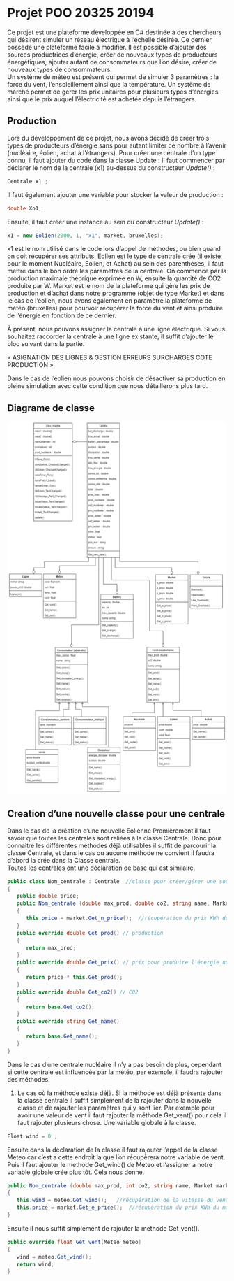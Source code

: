 # Projet POO 20325 20194

Ce projet est une plateforme développée en C# destinée à des chercheurs qui désirent simuler un réseau électrique à l’échelle désirée.
Ce dernier possède une plateforme facile à modifier. 
Il est possible d’ajouter des sources productrices d’énergie, créer de nouveaux types de producteurs énergétiques, ajouter autant de consommateurs que l’on désire, créer de nouveaux types de consommateurs.  
Un système de météo est présent qui permet de simuler 3 paramètres : la force du vent, l’ensoleillement ainsi que la température. 
Un système de marché permet de gérer les prix unitaires pour plusieurs types d’énergies ainsi que le prix auquel l’électricité est achetée depuis l’étrangers.

## Production

Lors du développement de ce projet, nous avons décidé de créer trois types de producteurs d’énergie sans pour autant limiter ce nombre à l’avenir (nucléaire, éolien, achat à l’étrangers).
Pour créer une centrale d’un type connu, il faut ajouter du code dans la classe Update :
Il faut commencer par déclarer le nom de la centrale (x1) au-dessus du constructeur *Update()* :
```csharp
Centrale x1 ;
```
Il faut également ajouter une variable pour stocker la valeur de production :
```csharp
double Xo1;
```
Ensuite, il faut créer une instance au sein du constructeur *Update()* :
```csharp
x1 = new Eolien(2000, 1, "x1", market, bruxelles);
```
x1 est le nom utilisé dans le code lors d’appel de méthodes, ou bien quand on doit récupérer ses attributs. Eolien est le type de centrale crée (il existe pour le moment Nucléaire, Eolien, et Achat) au sein des parenthèses, il faut mettre dans le bon ordre les paramètres de la centrale. On commence par la production maximale théorique exprimée en W, ensuite la quantité de CO2 produite par W. Market est le nom de la plateforme qui gère les prix de production et d’achat dans notre programme (objet de type Market) et dans le cas de l’éolien, nous avons également en paramètre la plateforme de météo (bruxelles) pour pourvoir récupérer la force du vent et ainsi produire de l’énergie en fonction de ce dernier.

À présent, nous pouvons assigner la centrale à une ligne électrique. Si vous souhaitez raccorder la centrale à une ligne existante, il suffit d’ajouter le bloc suivant dans la partie. 

« ASIGNATION DES LIGNES & GESTION ERREURS SURCHARGES COTE PRODUCTION »

Dans le cas de l’éolien nous pouvons choisir de désactiver sa production en pleine simulation avec cette condition que nous détaillerons plus tard.






## Diagrame de classe 
![diagrame](Documents/diagrame.png)


## Creation d’une nouvelle classe pour une centrale 

Dans le cas de la création d’une nouvelle Eolienne 
Premièrement il faut savoir que toutes les centrales sont reliées à la classe Centrale. Donc pour connaitre les différentes méthodes déjà utilisables il suffit de parcourir la classe Centrale, et dans le cas ou aucune méthode ne convient il faudra d’abord la crée dans la Classe centrale.  
Toutes les centrales ont une déclaration de base qui est similaire.
```csharp
public class Nom_centrale : Centrale  //classe pour créer/gérer une source d'énergie 
{
   public double price;
   public Nom_centrale (double max_prod, double co2, string name, Market market) : base(max_prod, co2, name)
   {
      this.price = market.Get_n_price();  //récupération du prix KWh du marché
   }
   public override double Get_prod() // production
   {
      return max_prod;
   }
   public override double Get_prix() // prix pour produire l'énergie nucléaire
   {
      return price * this.Get_prod();
   }
   public override double Get_co2() // CO2
   {
      return base.Get_co2();
   }
   public override string Get_name()
   {
      return base.Get_name();
   }
}
```
Dans le cas d’une centrale nucléaire il n’y a pas besoin de plus, cependant si cette centrale est influencée par la météo, par exemple, il faudra rajouter des méthodes. 
1.	Le cas où la méthode existe déjà. 
Si la méthode est déjà présente dans la classe centrale il suffit simplement de la rajouter dans la nouvelle classe et de rajouter les paramètres qui y sont lier. 
Par exemple pour avoir une valeur de vent il faut rajouter la méthode Get_vent() pour cela il faut rajouter plusieurs chose. 
Une variable globale à la classe.
```csharp
Float wind = 0 ;
```
Ensuite dans la déclaration de la classe il faut rajouter l’appel de la classe Meteo car c’est a cette endroit la que l’on récupèrera notre variable de vent.  Puis il faut ajouter le methode Get_wind() de Meteo et l’assigner a notre variable globale crée plus tôt. Cela nous donne.
```csharp
public Nom_centrale (double max_prod, int co2, string name, Market market , Meteo meteo) : base(max_prod, co2, name)
{
   this.wind = meteo.Get_wind();   //récupération de la vitesse du vent depuis la classe météo
   this.price = market.Get_e_price();  //récupération du prix KWh du marché
}
```
Ensuite il nous suffit simplement de rajouter la methode Get_vent().
```csharp
public override float Get_vent(Meteo meteo)
{
   wind = meteo.Get_wind();
   return wind;
}
```

